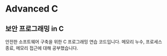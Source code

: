 # Advanced C
## 보안 프로그래밍 in C
안전한 소프트웨어 구축을 위한 C 프로그래밍 연습 코드입니다.
메모리 누수, 프로세스 종료, 메모리 접근에 대해 공부했습니다.